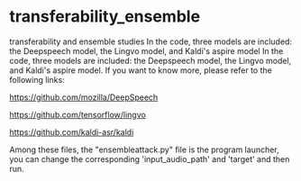 # transferability_ensemble
transferability and ensemble studies
In the code, three models are included: the Deepspeech model, the Lingvo model, and Kaldi's aspire model
In the code, three models are included: the Deepspeech model, the Lingvo model, and Kaldi's aspire model. If you want to know more, please refer to the following links:

https://github.com/mozilla/DeepSpeech

https://github.com/tensorflow/lingvo

https://github.com/kaldi-asr/kaldi

Among these files, the "ensembleattack.py" file is the program launcher, you can change the corresponding 'input_audio_path' and 'target' and then run.
